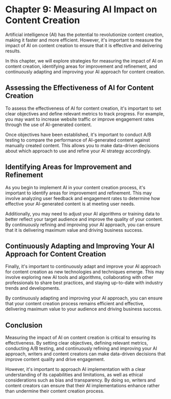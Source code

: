 Chapter 9: Measuring AI Impact on Content Creation
==================================================

Artificial intelligence (AI) has the potential to revolutionize content creation, making it faster and more efficient. However, it's important to measure the impact of AI on content creation to ensure that it is effective and delivering results.

In this chapter, we will explore strategies for measuring the impact of AI on content creation, identifying areas for improvement and refinement, and continuously adapting and improving your AI approach for content creation.

Assessing the Effectiveness of AI for Content Creation
------------------------------------------------------

To assess the effectiveness of AI for content creation, it's important to set clear objectives and define relevant metrics to track progress. For example, you may want to increase website traffic or improve engagement rates through the use of AI-generated content.

Once objectives have been established, it's important to conduct A/B testing to compare the performance of AI-generated content against manually created content. This allows you to make data-driven decisions about which approach to use and refine your AI strategy accordingly.

Identifying Areas for Improvement and Refinement
------------------------------------------------

As you begin to implement AI in your content creation process, it's important to identify areas for improvement and refinement. This may involve analyzing user feedback and engagement rates to determine how effective your AI-generated content is at meeting user needs.

Additionally, you may need to adjust your AI algorithms or training data to better reflect your target audience and improve the quality of your content. By continuously refining and improving your AI approach, you can ensure that it is delivering maximum value and driving business success.

Continuously Adapting and Improving Your AI Approach for Content Creation
-------------------------------------------------------------------------

Finally, it's important to continuously adapt and improve your AI approach for content creation as new technologies and techniques emerge. This may involve exploring new AI tools and algorithms, collaborating with other professionals to share best practices, and staying up-to-date with industry trends and developments.

By continuously adapting and improving your AI approach, you can ensure that your content creation process remains efficient and effective, delivering maximum value to your audience and driving business success.

Conclusion
----------

Measuring the impact of AI on content creation is critical to ensuring its effectiveness. By setting clear objectives, defining relevant metrics, conducting A/B testing, and continuously refining and improving your AI approach, writers and content creators can make data-driven decisions that improve content quality and drive engagement.

However, it's important to approach AI implementation with a clear understanding of its capabilities and limitations, as well as ethical considerations such as bias and transparency. By doing so, writers and content creators can ensure that their AI implementations enhance rather than undermine their content creation process.
